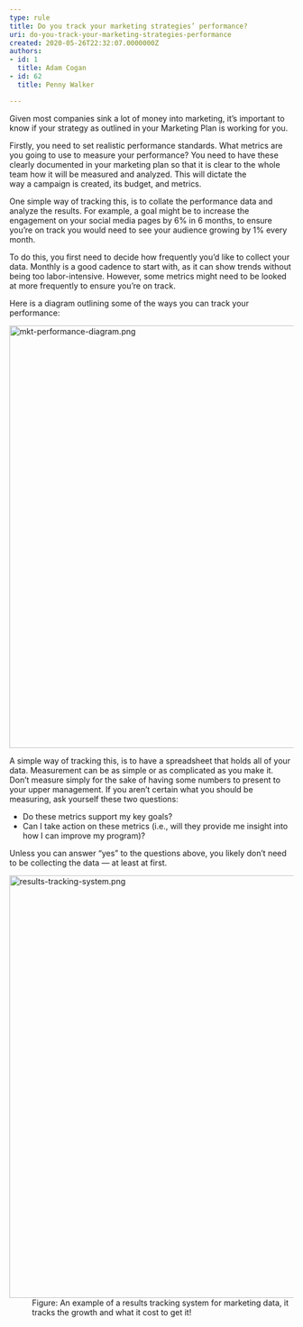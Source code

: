 ```yaml
---
type: rule
title: Do you track your marketing strategies’ performance?
uri: do-you-track-your-marketing-strategies-performance
created: 2020-05-26T22:32:07.0000000Z
authors:
- id: 1
  title: Adam Cogan
- id: 62
  title: Penny Walker

---
```




<span class='intro'> <p class="ssw15-rteElement-P">Given most companies sink a lot of money into marketing, it’s important to know if your strategy as outlined in your Marketing Plan is working for you.​<br></p> </span>

<p class="ssw15-rteElement-P">​Firstly, you need to set realistic performance standards.&#160;What metrics are you going to use to measure your performance?&#160;You&#160;need to have these clearly documented in your marketing plan&#160;so that it is clear to the whole team how it will be measured and analyzed.&#160;This will&#160;dictate the way&#160;a&#160;campaign&#160;is&#160;created, its budget, and metrics.&#160;&#160;</p><p class="ssw15-rteElement-P">One simple way of tracking this, is to&#160;collate the performance data&#160;and analyze&#160;the&#160;results.&#160;For example, a goal might be to increase the engagement on your social media pages by 6% in 6 months, to ensure you’re on track you would need to see your audience growing by 1% every month.&#160;&#160;</p><p>To do this,&#160;you first need to&#160;decide&#160;how&#160;frequently you’d like to&#160;collect your data.&#160;Monthly is a good cadence to start with, as it can show trends without being too labor-intensive.&#160;However, some metrics might need to be looked at more&#160;frequently&#160;to&#160;ensure you’re on track.&#160;</p><p>Here is a diagram outlining some of the ways you can track your performance&#58;</p><dl class="image"><dt><img src="/PublishingImages/mkt-performance-diagram.png" alt="mkt-performance-diagram.png" style="width&#58;750px;" /></dt></dl>
<p>A simple way of tracking this, is&#160;to have a spreadsheet that&#160;holds&#160;all of&#160;your data.&#160;Measurement can be as simple or as complicated as you make it. Don’t measure simply for the sake of having some numbers to present to your upper management. If you aren’t certain what you should be measuring, ask yourself these two questions&#58;&#160;</p><ul><li>Do these metrics support my key goals?&#160;</li><li>Can I&#160;take action&#160;on these metrics (i.e., will they provide me insight into how I can improve my program)?&#160;</li></ul>Unless you can answer “yes” to the questions above, you likely don’t need to be collecting the data — at least at first. &#160;
<p></p><dl class="image"><dt><img src="/PublishingImages/results-tracking-system.png" alt="results-tracking-system.png" style="width&#58;750px;" /></dt><dd>Figure&#58; An example of a results tracking system for marketing data, it tracks the growth and what it cost to get it!​</dd></dl>


